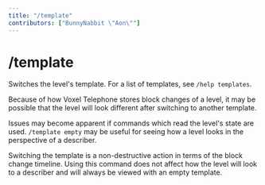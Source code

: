 ```yaml
---
title: "/template"
contributors: ["BunnyNabbit \"Aon\""]
---
```

# /template
Switches the level's template. For a list of templates, see `/help templates`.

Because of how Voxel Telephone stores block changes of a level, it may be possible that the level will look different after switching to another template.

Issues may become apparent if commands which read the level's state are used. `/template empty` may be useful for seeing how a level looks in the perspective of a describer.

Switching the template is a non-destructive action in terms of the block change timeline. Using this command does not affect how the level will look to a describer and will always be viewed with an empty template.